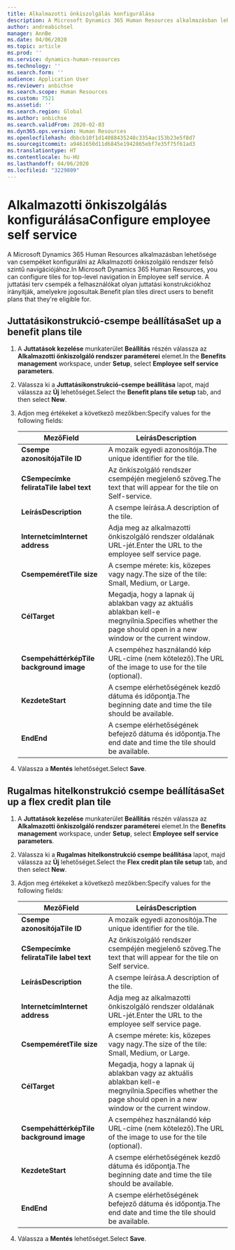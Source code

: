 ```yaml
---
title: Alkalmazotti önkiszolgálás konfigurálása
description: A Microsoft Dynamics 365 Human Resources alkalmazásban lehetősége van csempéket konfigurálni az Alkalmazotti önkiszolgáló rendszer felső szintű navigációjához.
author: andreabichsel
manager: AnnBe
ms.date: 04/06/2020
ms.topic: article
ms.prod: ''
ms.service: dynamics-human-resources
ms.technology: ''
ms.search.form: ''
audience: Application User
ms.reviewer: anbichse
ms.search.scope: Human Resources
ms.custom: 7521
ms.assetid: ''
ms.search.region: Global
ms.author: anbichse
ms.search.validFrom: 2020-02-03
ms.dyn365.ops.version: Human Resources
ms.openlocfilehash: dbbcb10f1d14088435248c3354ac153b23e5f8d7
ms.sourcegitcommit: a9461650d11d6845e1942865ebf7e35f75f61ad3
ms.translationtype: HT
ms.contentlocale: hu-HU
ms.lasthandoff: 04/06/2020
ms.locfileid: "3229809"
---
```

# <a name="configure-employee-self-service"></a><span data-ttu-id="2baaf-103">Alkalmazotti önkiszolgálás konfigurálása</span><span class="sxs-lookup"><span data-stu-id="2baaf-103">Configure employee self service</span></span>

<span data-ttu-id="2baaf-104">A Microsoft Dynamics 365 Human Resources alkalmazásban lehetősége van csempéket konfigurálni az Alkalmazotti önkiszolgáló rendszer felső szintű navigációjához.</span><span class="sxs-lookup"><span data-stu-id="2baaf-104">In Microsoft Dynamics 365 Human Resources, you can configure tiles for top-level navigation in Employee self service.</span></span> <span data-ttu-id="2baaf-105">A juttatási terv csempék a felhasználókat olyan juttatási konstrukciókhoz irányítják, amelyekre jogosultak.</span><span class="sxs-lookup"><span data-stu-id="2baaf-105">Benefit plan tiles direct users to benefit plans that they're eligible for.</span></span>

## <a name="set-up-a-benefit-plans-tile"></a><span data-ttu-id="2baaf-106">Juttatásikonstrukció-csempe beállítása</span><span class="sxs-lookup"><span data-stu-id="2baaf-106">Set up a benefit plans tile</span></span>

1. <span data-ttu-id="2baaf-107">A **Juttatások kezelése** munkaterület **Beállítás** részén válassza az **Alkalmazotti önkiszolgáló rendszer paraméterei** elemet.</span><span class="sxs-lookup"><span data-stu-id="2baaf-107">In the **Benefits management** workspace, under **Setup**, select **Employee self service parameters**.</span></span>

2. <span data-ttu-id="2baaf-108">Válassza ki a **Juttatásikonstrukció-csempe beállítása** lapot, majd válassza az **Új** lehetőséget.</span><span class="sxs-lookup"><span data-stu-id="2baaf-108">Select the **Benefit plans tile setup** tab, and then select **New**.</span></span>

3. <span data-ttu-id="2baaf-109">Adjon meg értékeket a következő mezőkben:</span><span class="sxs-lookup"><span data-stu-id="2baaf-109">Specify values for the following fields:</span></span>

   | <span data-ttu-id="2baaf-110">Mező</span><span class="sxs-lookup"><span data-stu-id="2baaf-110">Field</span></span> | <span data-ttu-id="2baaf-111">Leírás</span><span class="sxs-lookup"><span data-stu-id="2baaf-111">Description</span></span> |
   | --- | --- |
   | <span data-ttu-id="2baaf-112">**Csempe azonosítója**</span><span class="sxs-lookup"><span data-stu-id="2baaf-112">**Tile ID**</span></span> | <span data-ttu-id="2baaf-113">A mozaik egyedi azonosítója.</span><span class="sxs-lookup"><span data-stu-id="2baaf-113">The unique identifier for the tile.</span></span> |
   | <span data-ttu-id="2baaf-114">**CSempecímke felirata**</span><span class="sxs-lookup"><span data-stu-id="2baaf-114">**Tile label text**</span></span> | <span data-ttu-id="2baaf-115">Az önkiszolgáló rendszer csempéjén megjelenő szöveg.</span><span class="sxs-lookup"><span data-stu-id="2baaf-115">The text that will appear for the tile on Self-service.</span></span> |
   | <span data-ttu-id="2baaf-116">**Leírás**</span><span class="sxs-lookup"><span data-stu-id="2baaf-116">**Description**</span></span> | <span data-ttu-id="2baaf-117">A csempe leírása.</span><span class="sxs-lookup"><span data-stu-id="2baaf-117">A description of the tile.</span></span> |
   | <span data-ttu-id="2baaf-118">**Internetcím**</span><span class="sxs-lookup"><span data-stu-id="2baaf-118">**Internet address**</span></span> | <span data-ttu-id="2baaf-119">Adja meg az alkalmazotti önkiszolgáló rendszer oldalának URL-jét.</span><span class="sxs-lookup"><span data-stu-id="2baaf-119">Enter the URL to the employee self service page.</span></span> |
   | <span data-ttu-id="2baaf-120">**Csempeméret**</span><span class="sxs-lookup"><span data-stu-id="2baaf-120">**Tile size**</span></span> | <span data-ttu-id="2baaf-121">A csempe mérete: kis, közepes vagy nagy.</span><span class="sxs-lookup"><span data-stu-id="2baaf-121">The size of the tile: Small, Medium, or Large.</span></span> |
   | <span data-ttu-id="2baaf-122">**Cél**</span><span class="sxs-lookup"><span data-stu-id="2baaf-122">**Target**</span></span> | <span data-ttu-id="2baaf-123">Megadja, hogy a lapnak új ablakban vagy az aktuális ablakban kell-e megnyílnia.</span><span class="sxs-lookup"><span data-stu-id="2baaf-123">Specifies whether the page should open in a new window or the current window.</span></span> |
   | <span data-ttu-id="2baaf-124">**Csempeháttérkép**</span><span class="sxs-lookup"><span data-stu-id="2baaf-124">**Tile background image**</span></span> | <span data-ttu-id="2baaf-125">A csempéhez használandó kép URL-címe (nem kötelező).</span><span class="sxs-lookup"><span data-stu-id="2baaf-125">The URL of the image to use for the tile (optional).</span></span> |
   | <span data-ttu-id="2baaf-126">**Kezdete**</span><span class="sxs-lookup"><span data-stu-id="2baaf-126">**Start**</span></span> | <span data-ttu-id="2baaf-127">A csempe elérhetőségének kezdő dátuma és időpontja.</span><span class="sxs-lookup"><span data-stu-id="2baaf-127">The beginning date and time the tile should be available.</span></span> |
   | <span data-ttu-id="2baaf-128">**End**</span><span class="sxs-lookup"><span data-stu-id="2baaf-128">**End**</span></span> | <span data-ttu-id="2baaf-129">A csempe elérhetőségének befejező dátuma és időpontja.</span><span class="sxs-lookup"><span data-stu-id="2baaf-129">The end date and time the tile should be available.</span></span> |

4. <span data-ttu-id="2baaf-130">Válassza a **Mentés** lehetőséget.</span><span class="sxs-lookup"><span data-stu-id="2baaf-130">Select **Save**.</span></span>

## <a name="set-up-a-flex-credit-plan-tile"></a><span data-ttu-id="2baaf-131">Rugalmas hitelkonstrukció csempe beállítása</span><span class="sxs-lookup"><span data-stu-id="2baaf-131">Set up a flex credit plan tile</span></span>

1. <span data-ttu-id="2baaf-132">A **Juttatások kezelése** munkaterület **Beállítás** részén válassza az **Alkalmazotti önkiszolgáló rendszer paraméterei** elemet.</span><span class="sxs-lookup"><span data-stu-id="2baaf-132">In the **Benefits management** workspace, under **Setup**, select **Employee self service parameters**.</span></span>

2. <span data-ttu-id="2baaf-133">Válassza ki a **Rugalmas hitelkonstrukció csempe beállítása** lapot, majd válassza az **Új** lehetőséget.</span><span class="sxs-lookup"><span data-stu-id="2baaf-133">Select the **Flex credit plan tile setup** tab, and then select **New**.</span></span>

3. <span data-ttu-id="2baaf-134">Adjon meg értékeket a következő mezőkben:</span><span class="sxs-lookup"><span data-stu-id="2baaf-134">Specify values for the following fields:</span></span>

   | <span data-ttu-id="2baaf-135">Mező</span><span class="sxs-lookup"><span data-stu-id="2baaf-135">Field</span></span> | <span data-ttu-id="2baaf-136">Leírás</span><span class="sxs-lookup"><span data-stu-id="2baaf-136">Description</span></span> |
   | --- | --- |
   | <span data-ttu-id="2baaf-137">**Csempe azonosítója**</span><span class="sxs-lookup"><span data-stu-id="2baaf-137">**Tile ID**</span></span> | <span data-ttu-id="2baaf-138">A mozaik egyedi azonosítója.</span><span class="sxs-lookup"><span data-stu-id="2baaf-138">The unique identifier for the tile.</span></span> |
   | <span data-ttu-id="2baaf-139">**CSempecímke felirata**</span><span class="sxs-lookup"><span data-stu-id="2baaf-139">**Tile label text**</span></span> | <span data-ttu-id="2baaf-140">Az önkiszolgáló rendszer csempéjén megjelenő szöveg.</span><span class="sxs-lookup"><span data-stu-id="2baaf-140">The text that will appear for the tile on Self service.</span></span> |
   | <span data-ttu-id="2baaf-141">**Leírás**</span><span class="sxs-lookup"><span data-stu-id="2baaf-141">**Description**</span></span> | <span data-ttu-id="2baaf-142">A csempe leírása.</span><span class="sxs-lookup"><span data-stu-id="2baaf-142">A description of the tile.</span></span> |
   | <span data-ttu-id="2baaf-143">**Internetcím**</span><span class="sxs-lookup"><span data-stu-id="2baaf-143">**Internet address**</span></span> | <span data-ttu-id="2baaf-144">Adja meg az alkalmazotti önkiszolgáló rendszer oldalának URL-jét.</span><span class="sxs-lookup"><span data-stu-id="2baaf-144">Enter the URL to the employee self service page.</span></span> |
   | <span data-ttu-id="2baaf-145">**Csempeméret**</span><span class="sxs-lookup"><span data-stu-id="2baaf-145">**Tile size**</span></span> | <span data-ttu-id="2baaf-146">A csempe mérete: kis, közepes vagy nagy.</span><span class="sxs-lookup"><span data-stu-id="2baaf-146">The size of the tile: Small, Medium, or Large.</span></span> |
   | <span data-ttu-id="2baaf-147">**Cél**</span><span class="sxs-lookup"><span data-stu-id="2baaf-147">**Target**</span></span> | <span data-ttu-id="2baaf-148">Megadja, hogy a lapnak új ablakban vagy az aktuális ablakban kell-e megnyílnia.</span><span class="sxs-lookup"><span data-stu-id="2baaf-148">Specifies whether the page should open in a new window or the current window.</span></span> |
   | <span data-ttu-id="2baaf-149">**Csempeháttérkép**</span><span class="sxs-lookup"><span data-stu-id="2baaf-149">**Tile background image**</span></span> | <span data-ttu-id="2baaf-150">A csempéhez használandó kép URL-címe (nem kötelező).</span><span class="sxs-lookup"><span data-stu-id="2baaf-150">The URL of the image to use for the tile (optional).</span></span> |
   | <span data-ttu-id="2baaf-151">**Kezdete**</span><span class="sxs-lookup"><span data-stu-id="2baaf-151">**Start**</span></span> | <span data-ttu-id="2baaf-152">A csempe elérhetőségének kezdő dátuma és időpontja.</span><span class="sxs-lookup"><span data-stu-id="2baaf-152">The beginning date and time the tile should be available.</span></span> |
   | <span data-ttu-id="2baaf-153">**End**</span><span class="sxs-lookup"><span data-stu-id="2baaf-153">**End**</span></span> | <span data-ttu-id="2baaf-154">A csempe elérhetőségének befejező dátuma és időpontja.</span><span class="sxs-lookup"><span data-stu-id="2baaf-154">The end date and time the tile should be available.</span></span> |

4. <span data-ttu-id="2baaf-155">Válassza a **Mentés** lehetőséget.</span><span class="sxs-lookup"><span data-stu-id="2baaf-155">Select **Save**.</span></span>
